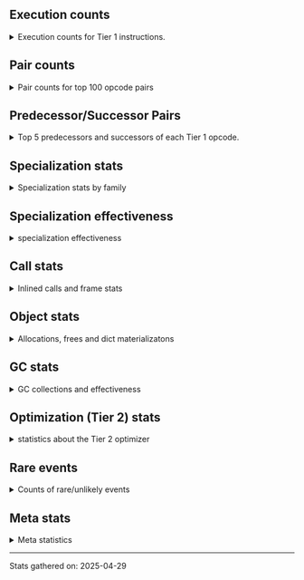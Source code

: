 ## Execution counts

<details>
<summary> Execution counts for Tier 1 instructions. </summary>


The "miss ratio" column shows the percentage of times the instruction
executed that it deoptimized. When this happens, the base unspecialized
instruction is not counted.

<table>
<thead>
<tr>
<th align="left">Name</th>
<th align="right">Base Count</th>
<th align="right">Head Count</th>
<th align="right">Change</th>
</tr>
</thead>
<tbody>
<tr>
<td align="left">JUMP_BACKWARD</td>
<td align="right">100</td>
<td align="right">108</td>
<td align="right">8.0%</td>
</tr>
<tr>
<td align="left">RESUME</td>
<td align="right">491</td>
<td align="right">476</td>
<td align="right">-3.1%</td>
</tr>
<tr>
<td align="left">BINARY_OP_SUBTRACT_FLOAT</td>
<td align="right">372,846</td>
<td align="right">363,225</td>
<td align="right">-2.6%</td>
</tr>
<tr>
<td align="left">BINARY_OP_EXTEND</td>
<td align="right">5,211,561</td>
<td align="right">5,079,883</td>
<td align="right">-2.5%</td>
</tr>
<tr>
<td align="left">TO_BOOL_INT</td>
<td align="right">3,823,308</td>
<td align="right">3,727,140</td>
<td align="right">-2.5%</td>
</tr>
<tr>
<td align="left">TO_BOOL_LIST</td>
<td align="right">766,704</td>
<td align="right">747,464</td>
<td align="right">-2.5%</td>
</tr>
<tr>
<td align="left">LOAD_SUPER_ATTR_METHOD</td>
<td align="right">1,407,496</td>
<td align="right">1,372,225</td>
<td align="right">-2.5%</td>
</tr>
<tr>
<td align="left">CALL_ISINSTANCE</td>
<td align="right">901,759</td>
<td align="right">879,325</td>
<td align="right">-2.5%</td>
</tr>
<tr>
<td align="left">LIST_EXTEND</td>
<td align="right">259,309</td>
<td align="right">252,873</td>
<td align="right">-2.5%</td>
</tr>
<tr>
<td align="left">UNARY_INVERT</td>
<td align="right">1,163,991</td>
<td align="right">1,135,125</td>
<td align="right">-2.5%</td>
</tr>
<tr>
<td align="left">COPY_FREE_VARS</td>
<td align="right">1,435,742</td>
<td align="right">1,400,471</td>
<td align="right">-2.5%</td>
</tr>
<tr>
<td align="left">BUILD_LIST</td>
<td align="right">1,320,174</td>
<td align="right">1,288,066</td>
<td align="right">-2.4%</td>
</tr>
<tr>
<td align="left">LOAD_ATTR_NONDESCRIPTOR_WITH_VALUES</td>
<td align="right">1,190,085</td>
<td align="right">1,161,219</td>
<td align="right">-2.4%</td>
</tr>
<tr>
<td align="left">JUMP_FORWARD</td>
<td align="right">1,336,540</td>
<td align="right">1,304,333</td>
<td align="right">-2.4%</td>
</tr>
<tr>
<td align="left">BINARY_OP_SUBSCR_LIST_INT</td>
<td align="right">267,622</td>
<td align="right">261,186</td>
<td align="right">-2.4%</td>
</tr>
<tr>
<td align="left">LOAD_DEREF</td>
<td align="right">1,473,559</td>
<td align="right">1,438,288</td>
<td align="right">-2.4%</td>
</tr>
<tr>
<td align="left">LOAD_FAST_AND_CLEAR</td>
<td align="right">423,023</td>
<td align="right">413,373</td>
<td align="right">-2.3%</td>
</tr>
<tr>
<td align="left">COMPARE_OP</td>
<td align="right">427,394</td>
<td align="right">417,650</td>
<td align="right">-2.3%</td>
</tr>
<tr>
<td align="left">LOAD_ATTR_PROPERTY</td>
<td align="right">562,856</td>
<td align="right">550,028</td>
<td align="right">-2.3%</td>
</tr>
<tr>
<td align="left">IMPORT_FROM</td>
<td align="right">282,429</td>
<td align="right">276,026</td>
<td align="right">-2.3%</td>
</tr>
<tr>
<td align="left">IMPORT_NAME</td>
<td align="right">282,749</td>
<td align="right">276,346</td>
<td align="right">-2.3%</td>
</tr>
<tr>
<td align="left">FOR_ITER_RANGE</td>
<td align="right">427,387</td>
<td align="right">417,745</td>
<td align="right">-2.3%</td>
</tr>
<tr>
<td align="left">BINARY_OP_ADD_FLOAT</td>
<td align="right">143,605</td>
<td align="right">140,547</td>
<td align="right">-2.1%</td>
</tr>
<tr>
<td align="left">CALL_LIST_APPEND</td>
<td align="right">151,310</td>
<td align="right">148,094</td>
<td align="right">-2.1%</td>
</tr>
<tr>
<td align="left">LIST_APPEND</td>
<td align="right">455,152</td>
<td align="right">445,538</td>
<td align="right">-2.1%</td>
</tr>
<tr>
<td align="left">LOAD_ATTR_METHOD_WITH_VALUES</td>
<td align="right">6,293,009</td>
<td align="right">6,164,502</td>
<td align="right">-2.0%</td>
</tr>
<tr>
<td align="left">LOAD_ATTR</td>
<td align="right">6,834,201</td>
<td align="right">6,696,365</td>
<td align="right">-2.0%</td>
</tr>
<tr>
<td align="left">CALL_KW_PY</td>
<td align="right">159,906</td>
<td align="right">156,688</td>
<td align="right">-2.0%</td>
</tr>
<tr>
<td align="left">UNARY_NOT</td>
<td align="right">162,689</td>
<td align="right">159,423</td>
<td align="right">-2.0%</td>
</tr>
<tr>
<td align="left">CALL_BOUND_METHOD_GENERAL</td>
<td align="right">165,829</td>
<td align="right">162,601</td>
<td align="right">-1.9%</td>
</tr>
<tr>
<td align="left">CALL_METHOD_DESCRIPTOR_FAST</td>
<td align="right">1,807,935</td>
<td align="right">1,772,802</td>
<td align="right">-1.9%</td>
</tr>
<tr>
<td align="left">CALL_PY_EXACT_ARGS</td>
<td align="right">9,772,625</td>
<td align="right">9,583,029</td>
<td align="right">-1.9%</td>
</tr>
<tr>
<td align="left">LOAD_GLOBAL_MODULE</td>
<td align="right">12,887,677</td>
<td align="right">12,640,811</td>
<td align="right">-1.9%</td>
</tr>
<tr>
<td align="left">POP_ITER</td>
<td align="right">1,905,485</td>
<td align="right">1,870,159</td>
<td align="right">-1.9%</td>
</tr>
<tr>
<td align="left">LOAD_FAST_BORROW_LOAD_FAST_BORROW</td>
<td align="right">9,477,554</td>
<td align="right">9,307,734</td>
<td align="right">-1.8%</td>
</tr>
<tr>
<td align="left">POP_JUMP_IF_FALSE</td>
<td align="right">12,036,526</td>
<td align="right">11,821,313</td>
<td align="right">-1.8%</td>
</tr>
<tr>
<td align="left">LOAD_GLOBAL_BUILTIN</td>
<td align="right">6,132,418</td>
<td align="right">6,023,313</td>
<td align="right">-1.8%</td>
</tr>
<tr>
<td align="left">TO_BOOL_ALWAYS_TRUE</td>
<td align="right">344</td>
<td align="right">350</td>
<td align="right">1.7%</td>
</tr>
<tr>
<td align="left">CONTAINS_OP_DICT</td>
<td align="right">1,301,755</td>
<td align="right">1,279,321</td>
<td align="right">-1.7%</td>
</tr>
<tr>
<td align="left">TO_BOOL_BOOL</td>
<td align="right">3,578,091</td>
<td align="right">3,516,609</td>
<td align="right">-1.7%</td>
</tr>
<tr>
<td align="left">LOAD_ATTR_MODULE</td>
<td align="right">2,846,116</td>
<td align="right">2,798,043</td>
<td align="right">-1.7%</td>
</tr>
<tr>
<td align="left">LOAD_SMALL_INT</td>
<td align="right">3,806,912</td>
<td align="right">3,742,731</td>
<td align="right">-1.7%</td>
</tr>
<tr>
<td align="left">POP_JUMP_IF_NOT_NONE</td>
<td align="right">3,322,420</td>
<td align="right">3,267,832</td>
<td align="right">-1.6%</td>
</tr>
<tr>
<td align="left">STORE_SUBSCR_DICT</td>
<td align="right">1,363,722</td>
<td align="right">1,341,426</td>
<td align="right">-1.6%</td>
</tr>
<tr>
<td align="left">LOAD_FAST_BORROW</td>
<td align="right">64,151,739</td>
<td align="right">63,114,876</td>
<td align="right">-1.6%</td>
</tr>
<tr>
<td align="left">STORE_ATTR_INSTANCE_VALUE</td>
<td align="right">3,973,241</td>
<td align="right">3,909,055</td>
<td align="right">-1.6%</td>
</tr>
<tr>
<td align="left">GET_ITER</td>
<td align="right">2,617,198</td>
<td align="right">2,575,438</td>
<td align="right">-1.6%</td>
</tr>
<tr>
<td align="left">CALL_BUILTIN_CLASS</td>
<td align="right">1,236,509</td>
<td align="right">1,217,224</td>
<td align="right">-1.6%</td>
</tr>
<tr>
<td align="left">POP_JUMP_IF_TRUE</td>
<td align="right">2,308,330</td>
<td align="right">2,272,764</td>
<td align="right">-1.5%</td>
</tr>
<tr>
<td align="left">CALL_PY_GENERAL</td>
<td align="right">2,968,518</td>
<td align="right">2,923,513</td>
<td align="right">-1.5%</td>
</tr>
<tr>
<td align="left">RETURN_VALUE</td>
<td align="right">21,293,882</td>
<td align="right">20,985,483</td>
<td align="right">-1.4%</td>
</tr>
<tr>
<td align="left">COMPARE_OP_INT</td>
<td align="right">2,684,735</td>
<td align="right">2,646,260</td>
<td align="right">-1.4%</td>
</tr>
<tr>
<td align="left">LOAD_CONST</td>
<td align="right">1,619</td>
<td align="right">1,596</td>
<td align="right">-1.4%</td>
</tr>
<tr>
<td align="left">CALL_NON_PY_GENERAL</td>
<td align="right">7,308,420</td>
<td align="right">7,205,561</td>
<td align="right">-1.4%</td>
</tr>
<tr>
<td align="left">CALL_BUILTIN_FAST</td>
<td align="right">710,905</td>
<td align="right">701,253</td>
<td align="right">-1.4%</td>
</tr>
<tr>
<td align="left">SWAP</td>
<td align="right">5,378,509</td>
<td align="right">5,307,839</td>
<td align="right">-1.3%</td>
</tr>
<tr>
<td align="left">LOAD_CONST_IMMORTAL</td>
<td align="right">13,601,272</td>
<td align="right">13,424,148</td>
<td align="right">-1.3%</td>
</tr>
<tr>
<td align="left">STORE_FAST</td>
<td align="right">22,312,270</td>
<td align="right">22,045,882</td>
<td align="right">-1.2%</td>
</tr>
<tr>
<td align="left">LOAD_FAST_CHECK</td>
<td align="right">807,706</td>
<td align="right">798,075</td>
<td align="right">-1.2%</td>
</tr>
<tr>
<td align="left">NOP</td>
<td align="right">7,913,764</td>
<td align="right">7,820,689</td>
<td align="right">-1.2%</td>
</tr>
<tr>
<td align="left">RESUME_CHECK</td>
<td align="right">26,310,045</td>
<td align="right">26,001,661</td>
<td align="right">-1.2%</td>
</tr>
<tr>
<td align="left">CALL_METHOD_DESCRIPTOR_NOARGS</td>
<td align="right">1,114,669</td>
<td align="right">1,101,704</td>
<td align="right">-1.2%</td>
</tr>
<tr>
<td align="left">LOAD_CONST_MORTAL</td>
<td align="right">851,407</td>
<td align="right">841,801</td>
<td align="right">-1.1%</td>
</tr>
<tr>
<td align="left">CALL_LEN</td>
<td align="right">286,719</td>
<td align="right">283,494</td>
<td align="right">-1.1%</td>
</tr>
<tr>
<td align="left">LOAD_ATTR_METHOD_NO_DICT</td>
<td align="right">4,772,304</td>
<td align="right">4,720,717</td>
<td align="right">-1.1%</td>
</tr>
<tr>
<td align="left">POP_JUMP_IF_NONE</td>
<td align="right">1,224,080</td>
<td align="right">1,211,241</td>
<td align="right">-1.0%</td>
</tr>
<tr>
<td align="left">POP_TOP</td>
<td align="right">16,975,311</td>
<td align="right">16,801,676</td>
<td align="right">-1.0%</td>
</tr>
<tr>
<td align="left">LOAD_ATTR_INSTANCE_VALUE</td>
<td align="right">17,012,576</td>
<td align="right">16,842,022</td>
<td align="right">-1.0%</td>
</tr>
<tr>
<td align="left">FOR_ITER_LIST</td>
<td align="right">7,383,827</td>
<td align="right">7,316,417</td>
<td align="right">-0.9%</td>
</tr>
<tr>
<td align="left">COPY</td>
<td align="right">7,035,818</td>
<td align="right">6,971,636</td>
<td align="right">-0.9%</td>
</tr>
<tr>
<td align="left">BUILD_MAP</td>
<td align="right">1,438,308</td>
<td align="right">1,425,471</td>
<td align="right">-0.9%</td>
</tr>
<tr>
<td align="left">LOAD_SPECIAL</td>
<td align="right">3,041,650</td>
<td align="right">3,015,956</td>
<td align="right">-0.8%</td>
</tr>
<tr>
<td align="left">BUILD_TUPLE</td>
<td align="right">3,218,304</td>
<td align="right">3,192,654</td>
<td align="right">-0.8%</td>
</tr>
<tr>
<td align="left">LOAD_FAST</td>
<td align="right">8,575,417</td>
<td align="right">8,507,912</td>
<td align="right">-0.8%</td>
</tr>
<tr>
<td align="left">INTERPRETER_EXIT</td>
<td align="right">7,512,345</td>
<td align="right">7,457,836</td>
<td align="right">-0.7%</td>
</tr>
<tr>
<td align="left">LOAD_FAST_LOAD_FAST</td>
<td align="right">1,696,247</td>
<td align="right">1,686,599</td>
<td align="right">-0.6%</td>
</tr>
<tr>
<td align="left">UNPACK_SEQUENCE_TWO_TUPLE</td>
<td align="right">1,143,045</td>
<td align="right">1,136,613</td>
<td align="right">-0.6%</td>
</tr>
<tr>
<td align="left">TO_BOOL</td>
<td align="right">649,607</td>
<td align="right">646,235</td>
<td align="right">-0.5%</td>
</tr>
<tr>
<td align="left">JUMP_BACKWARD_NO_INTERRUPT</td>
<td align="right">4,943</td>
<td align="right">4,919</td>
<td align="right">-0.5%</td>
</tr>
<tr>
<td align="left">PUSH_NULL</td>
<td align="right">6,798,805</td>
<td align="right">6,769,943</td>
<td align="right">-0.4%</td>
</tr>
<tr>
<td align="left">JUMP_BACKWARD_NO_JIT</td>
<td align="right">13,388,235</td>
<td align="right">13,343,400</td>
<td align="right">-0.3%</td>
</tr>
<tr>
<td align="left">COMPARE_OP_STR</td>
<td align="right">1,038,955</td>
<td align="right">1,035,749</td>
<td align="right">-0.3%</td>
</tr>
<tr>
<td align="left">STORE_FAST_STORE_FAST</td>
<td align="right">3,235,150</td>
<td align="right">3,228,718</td>
<td align="right">-0.2%</td>
</tr>
<tr>
<td align="left">CALL</td>
<td align="right">4,589</td>
<td align="right">4,580</td>
<td align="right">-0.2%</td>
</tr>
<tr>
<td align="left">CHECK_EXC_MATCH</td>
<td align="right">13,341</td>
<td align="right">13,316</td>
<td align="right">-0.2%</td>
</tr>
<tr>
<td align="left">POP_EXCEPT</td>
<td align="right">17,564</td>
<td align="right">17,539</td>
<td align="right">-0.1%</td>
</tr>
<tr>
<td align="left">PUSH_EXC_INFO</td>
<td align="right">17,564</td>
<td align="right">17,539</td>
<td align="right">-0.1%</td>
</tr>
<tr>
<td align="left">LOAD_GLOBAL</td>
<td align="right">3,232</td>
<td align="right">3,233</td>
<td align="right">0.0%</td>
</tr>
<tr>
<td align="left">BINARY_OP_SUBTRACT_INT</td>
<td align="right">102,264</td>
<td align="right">102,244</td>
<td align="right">-0.0%</td>
</tr>
<tr>
<td align="left">CALL_BOUND_METHOD_EXACT_ARGS</td>
<td align="right">35,126</td>
<td align="right">35,132</td>
<td align="right">0.0%</td>
</tr>
<tr>
<td align="left">IS_OP</td>
<td align="right">34,044</td>
<td align="right">34,047</td>
<td align="right">0.0%</td>
</tr>
<tr>
<td align="left">LOAD_ATTR_METHOD_LAZY_DICT</td>
<td align="right">97,364</td>
<td align="right">97,372</td>
<td align="right">0.0%</td>
</tr>
<tr>
<td align="left">CALL_METHOD_DESCRIPTOR_O</td>
<td align="right">604,262</td>
<td align="right">604,220</td>
<td align="right">-0.0%</td>
</tr>
<tr>
<td align="left">STORE_SUBSCR</td>
<td align="right">21,465</td>
<td align="right">21,466</td>
<td align="right">0.0%</td>
</tr>
<tr>
<td align="left">BINARY_OP</td>
<td align="right">516,533</td>
<td align="right">516,515</td>
<td align="right">-0.0%</td>
</tr>
<tr>
<td align="left">TO_BOOL_NONE</td>
<td align="right">191,017</td>
<td align="right">191,020</td>
<td align="right">0.0%</td>
</tr>
<tr>
<td align="left">STORE_ATTR</td>
<td align="right">81,670</td>
<td align="right">81,671</td>
<td align="right">0.0%</td>
</tr>
<tr>
<td align="left">CALL_BUILTIN_FAST_WITH_KEYWORDS</td>
<td align="right">928,801</td>
<td align="right">928,807</td>
<td align="right">0.0%</td>
</tr>
<tr>
<td align="left">CALL_FUNCTION_EX</td>
<td align="right">1,818,699</td>
<td align="right">1,818,689</td>
<td align="right">-0.0%</td>
</tr>
<tr>
<td align="left">UNPACK_SEQUENCE_TUPLE</td>
<td align="right">857,670</td>
<td align="right">857,672</td>
<td align="right">0.0%</td>
</tr>
<tr>
<td align="left">FOR_ITER</td>
<td align="right">940,656</td>
<td align="right">940,658</td>
<td align="right">0.0%</td>
</tr>
<tr>
<td align="left">BINARY_OP_ADD_INT</td>
<td align="right">856,262</td>
<td align="right">856,261</td>
<td align="right">-0.0%</td>
</tr>
<tr>
<td align="left">YIELD_VALUE</td>
<td align="right">5,068,280</td>
<td align="right">5,068,280</td>
<td align="right">0.0%</td>
</tr>
<tr>
<td align="left">STORE_FAST_LOAD_FAST</td>
<td align="right">4,724,457</td>
<td align="right">4,724,457</td>
<td align="right">0.0%</td>
</tr>
<tr>
<td align="left">FOR_ITER_GEN</td>
<td align="right">4,653,742</td>
<td align="right">4,653,742</td>
<td align="right">0.0%</td>
</tr>
<tr>
<td align="left">DICT_MERGE</td>
<td align="right">462,683</td>
<td align="right">462,683</td>
<td align="right">0.0%</td>
</tr>
<tr>
<td align="left">CALL_TUPLE_1</td>
<td align="right">426,671</td>
<td align="right">426,671</td>
<td align="right">0.0%</td>
</tr>
<tr>
<td align="left">MAKE_CELL</td>
<td align="right">105,140</td>
<td align="right">105,140</td>
<td align="right">0.0%</td>
</tr>
<tr>
<td align="left">STORE_DEREF</td>
<td align="right">105,110</td>
<td align="right">105,110</td>
<td align="right">0.0%</td>
</tr>
<tr>
<td align="left">CALL_BUILTIN_O</td>
<td align="right">87,313</td>
<td align="right">87,313</td>
<td align="right">0.0%</td>
</tr>
<tr>
<td align="left">BINARY_OP_SUBSCR_DICT</td>
<td align="right">84,720</td>
<td align="right">84,720</td>
<td align="right">0.0%</td>
</tr>
<tr>
<td align="left">CALL_KW_NON_PY</td>
<td align="right">77,356</td>
<td align="right">77,356</td>
<td align="right">0.0%</td>
</tr>
<tr>
<td align="left">CALL_METHOD_DESCRIPTOR_FAST_WITH_KEYWORDS</td>
<td align="right">72,425</td>
<td align="right">72,425</td>
<td align="right">0.0%</td>
</tr>
<tr>
<td align="left">BINARY_OP_MULTIPLY_FLOAT</td>
<td align="right">69,638</td>
<td align="right">69,638</td>
<td align="right">0.0%</td>
</tr>
<tr>
<td align="left">BINARY_OP_SUBSCR_STR_INT</td>
<td align="right">69,638</td>
<td align="right">69,638</td>
<td align="right">0.0%</td>
</tr>
<tr>
<td align="left">DELETE_SUBSCR</td>
<td align="right">67,588</td>
<td align="right">67,588</td>
<td align="right">0.0%</td>
</tr>
<tr>
<td align="left">DELETE_ATTR</td>
<td align="right">63,345</td>
<td align="right">63,345</td>
<td align="right">0.0%</td>
</tr>
<tr>
<td align="left">CALL_ALLOC_AND_ENTER_INIT</td>
<td align="right">55,863</td>
<td align="right">55,863</td>
<td align="right">0.0%</td>
</tr>
<tr>
<td align="left">EXIT_INIT_CHECK</td>
<td align="right">55,859</td>
<td align="right">55,859</td>
<td align="right">0.0%</td>
</tr>
<tr>
<td align="left">BINARY_OP_SUBSCR_TUPLE_INT</td>
<td align="right">44,010</td>
<td align="right">44,010</td>
<td align="right">0.0%</td>
</tr>
<tr>
<td align="left">MAKE_FUNCTION</td>
<td align="right">42,906</td>
<td align="right">42,906</td>
<td align="right">0.0%</td>
</tr>
<tr>
<td align="left">LOAD_ATTR_CLASS</td>
<td align="right">38,452</td>
<td align="right">38,452</td>
<td align="right">0.0%</td>
</tr>
<tr>
<td align="left">FORMAT_SIMPLE</td>
<td align="right">38,409</td>
<td align="right">38,409</td>
<td align="right">0.0%</td>
</tr>
<tr>
<td align="left">LOAD_ATTR_SLOT</td>
<td align="right">31,252</td>
<td align="right">31,252</td>
<td align="right">0.0%</td>
</tr>
<tr>
<td align="left">BUILD_STRING</td>
<td align="right">29,697</td>
<td align="right">29,697</td>
<td align="right">0.0%</td>
</tr>
<tr>
<td align="left">SET_FUNCTION_ATTRIBUTE</td>
<td align="right">29,557</td>
<td align="right">29,557</td>
<td align="right">0.0%</td>
</tr>
<tr>
<td align="left">LOAD_SUPER_ATTR_ATTR</td>
<td align="right">23,800</td>
<td align="right">23,800</td>
<td align="right">0.0%</td>
</tr>
<tr>
<td align="left">TO_BOOL_STR</td>
<td align="right">21,908</td>
<td align="right">21,908</td>
<td align="right">0.0%</td>
</tr>
<tr>
<td align="left">BINARY_OP_INPLACE_ADD_UNICODE</td>
<td align="right">20,988</td>
<td align="right">20,988</td>
<td align="right">0.0%</td>
</tr>
<tr>
<td align="left">FOR_ITER_TUPLE</td>
<td align="right">17,809</td>
<td align="right">17,809</td>
<td align="right">0.0%</td>
</tr>
<tr>
<td align="left">CONVERT_VALUE</td>
<td align="right">17,404</td>
<td align="right">17,404</td>
<td align="right">0.0%</td>
</tr>
<tr>
<td align="left">BINARY_SLICE</td>
<td align="right">14,139</td>
<td align="right">14,139</td>
<td align="right">0.0%</td>
</tr>
<tr>
<td align="left">RETURN_GENERATOR</td>
<td align="right">12,837</td>
<td align="right">12,837</td>
<td align="right">0.0%</td>
</tr>
<tr>
<td align="left">RERAISE</td>
<td align="right">12,672</td>
<td align="right">12,672</td>
<td align="right">0.0%</td>
</tr>
<tr>
<td align="left">STORE_ATTR_SLOT</td>
<td align="right">10,380</td>
<td align="right">10,380</td>
<td align="right">0.0%</td>
</tr>
<tr>
<td align="left">CALL_STR_1</td>
<td align="right">8,488</td>
<td align="right">8,488</td>
<td align="right">0.0%</td>
</tr>
<tr>
<td align="left">END_FOR</td>
<td align="right">8,446</td>
<td align="right">8,446</td>
<td align="right">0.0%</td>
</tr>
<tr>
<td align="left">RAISE_VARARGS</td>
<td align="right">4,227</td>
<td align="right">4,227</td>
<td align="right">0.0%</td>
</tr>
<tr>
<td align="left">WITH_EXCEPT_START</td>
<td align="right">4,223</td>
<td align="right">4,223</td>
<td align="right">0.0%</td>
</tr>
<tr>
<td align="left">STORE_NAME</td>
<td align="right">784</td>
<td align="right">784</td>
<td align="right">0.0%</td>
</tr>
<tr>
<td align="left">BINARY_OP_ADD_UNICODE</td>
<td align="right">491</td>
<td align="right">491</td>
<td align="right">0.0%</td>
</tr>
<tr>
<td align="left">CONTAINS_OP_SET</td>
<td align="right">391</td>
<td align="right">391</td>
<td align="right">0.0%</td>
</tr>
<tr>
<td align="left">CONTAINS_OP</td>
<td align="right">315</td>
<td align="right">315</td>
<td align="right">0.0%</td>
</tr>
<tr>
<td align="left">LOAD_NAME</td>
<td align="right">207</td>
<td align="right">207</td>
<td align="right">0.0%</td>
</tr>
<tr>
<td align="left">CALL_KW</td>
<td align="right">181</td>
<td align="right">181</td>
<td align="right">0.0%</td>
</tr>
<tr>
<td align="left">CALL_TYPE_1</td>
<td align="right">153</td>
<td align="right">153</td>
<td align="right">0.0%</td>
</tr>
<tr>
<td align="left">UNPACK_SEQUENCE</td>
<td align="right">149</td>
<td align="right">149</td>
<td align="right">0.0%</td>
</tr>
<tr>
<td align="left">EXTENDED_ARG</td>
<td align="right">129</td>
<td align="right">129</td>
<td align="right">0.0%</td>
</tr>
<tr>
<td align="left">DELETE_FAST</td>
<td align="right">128</td>
<td align="right">128</td>
<td align="right">0.0%</td>
</tr>
<tr>
<td align="left">LOAD_SUPER_ATTR</td>
<td align="right">68</td>
<td align="right">68</td>
<td align="right">0.0%</td>
</tr>
<tr>
<td align="left">LOAD_BUILD_CLASS</td>
<td align="right">42</td>
<td align="right">42</td>
<td align="right">0.0%</td>
</tr>
<tr>
<td align="left">LOAD_LOCALS</td>
<td align="right">38</td>
<td align="right">38</td>
<td align="right">0.0%</td>
</tr>
<tr>
<td align="left">COMPARE_OP_FLOAT</td>
<td align="right">27</td>
<td align="right">27</td>
<td align="right">0.0%</td>
</tr>
<tr>
<td align="left">CALL_INTRINSIC_1</td>
<td align="right">15</td>
<td align="right">15</td>
<td align="right">0.0%</td>
</tr>
<tr>
<td align="left">LOAD_ATTR_CLASS_WITH_METACLASS_CHECK</td>
<td align="right">12</td>
<td align="right">12</td>
<td align="right">0.0%</td>
</tr>
<tr>
<td align="left">STORE_GLOBAL</td>
<td align="right">4</td>
<td align="right">4</td>
<td align="right">0.0%</td>
</tr>
<tr>
<td align="left">BINARY_OP_SUBSCR_GETITEM</td>
<td align="right">3</td>
<td align="right">3</td>
<td align="right">0.0%</td>
</tr>
<tr>
<td align="left">BUILD_SET</td>
<td align="right">1</td>
<td align="right">1</td>
<td align="right">0.0%</td>
</tr>
<tr>
<td align="left">MAP_ADD</td>
<td align="right">1</td>
<td align="right">1</td>
<td align="right">0.0%</td>
</tr>
</tbody>
</table>


</details>

## Pair counts

<details>
<summary> Pair counts for top 100 opcode pairs </summary>


Pairs of specialized operations that deoptimize and are then followed by
the corresponding unspecialized instruction are not counted as pairs.

Not included in comparative output.


</details>

## Predecessor/Successor Pairs

<details>
<summary> Top 5 predecessors and successors of each Tier 1 opcode. </summary>


This does not include the unspecialized instructions that occur after a
specialized instruction deoptimizes.

Not included in comparative output.


</details>

## Specialization stats

<details>
<summary> Specialization stats by family </summary>

### BINARY_OP

<details>
<summary> specialization stats for BINARY_OP family </summary>

<table>
<thead>
<tr>
<th align="left">Kind</th>
<th align="right">Base Count</th>
<th align="right">Base Ratio</th>
<th align="right">Head Count</th>
<th align="right">Head Ratio</th>
<th align="right">Change</th>
</tr>
</thead>
<tbody>
<tr>
<td align="left">
miss
<details>
<summary>ⓘ</summary>

Specialized instructions that deopt.
</details>
</td>
<td align="right">163,156</td>
<td align="right">2.0%</td>
<td align="right">158,927</td>
<td align="right">2.0%</td>
<td align="right">-2.6%</td>
</tr>
<tr>
<td align="left">
hit
<details>
<summary>ⓘ</summary>

Specialized instructions that complete.
</details>
</td>
<td align="right">7,348,114</td>
<td align="right">91.5%</td>
<td align="right">7,195,093</td>
<td align="right">91.4%</td>
<td align="right">-2.1%</td>
</tr>
<tr>
<td align="left">
deferred
<details>
<summary>ⓘ</summary>

Lists the number of "deferred" (i.e. not specialized) instructions executed.
</details>
</td>
<td align="right">515,472</td>
<td align="right">6.4%</td>
<td align="right">515,452</td>
<td align="right">6.5%</td>
<td align="right">-0.0%</td>
</tr>
</tbody>
</table>

<table>
<thead>
<tr>
<th align="left">Success</th>
<th align="right">Base Count</th>
<th align="right">Base Ratio</th>
<th align="right">Head Count</th>
<th align="right">Head Ratio</th>
<th align="right">Change</th>
</tr>
</thead>
<tbody>
<tr>
<td align="left">Success</td>
<td align="right">3,337</td>
<td align="right">80.6%</td>
<td align="right">3,257</td>
<td align="right">80.2%</td>
<td align="right">-2.4%</td>
</tr>
<tr>
<td align="left">Failure</td>
<td align="right">802</td>
<td align="right">19.4%</td>
<td align="right">804</td>
<td align="right">19.8%</td>
<td align="right">0.2%</td>
</tr>
</tbody>
</table>

<table>
<thead>
<tr>
<th align="left">Failure kind</th>
<th align="right">Base Count</th>
<th align="right">Base Ratio</th>
<th align="right">Head Count</th>
<th align="right">Head Ratio</th>
<th align="right">Change</th>
</tr>
</thead>
<tbody>
<tr>
<td align="left">subscr deque</td>
<td align="right">91</td>
<td align="right">11.3%</td>
<td align="right">89</td>
<td align="right">11.1%</td>
<td align="right">-2.2%</td>
</tr>
<tr>
<td align="left">remainder</td>
<td align="right">291</td>
<td align="right">36.3%</td>
<td align="right">295</td>
<td align="right">36.7%</td>
<td align="right">1.4%</td>
</tr>
<tr>
<td align="left">add different types</td>
<td align="right">187</td>
<td align="right">23.3%</td>
<td align="right">187</td>
<td align="right">23.3%</td>
<td align="right">0.0%</td>
</tr>
<tr>
<td align="left">subscr</td>
<td align="right">164</td>
<td align="right">20.4%</td>
<td align="right">164</td>
<td align="right">20.4%</td>
<td align="right">0.0%</td>
</tr>
<tr>
<td align="left">add other</td>
<td align="right">66</td>
<td align="right">8.2%</td>
<td align="right">66</td>
<td align="right">8.2%</td>
<td align="right">0.0%</td>
</tr>
<tr>
<td align="left">and int</td>
<td align="right">2</td>
<td align="right">0.2%</td>
<td align="right">2</td>
<td align="right">0.2%</td>
<td align="right">0.0%</td>
</tr>
<tr>
<td align="left">subscr list slice</td>
<td align="right">1</td>
<td align="right">0.1%</td>
<td align="right">1</td>
<td align="right">0.1%</td>
<td align="right">0.0%</td>
</tr>
</tbody>
</table>


</details>

### BINARY_SLICE

<details>
<summary> specialization stats for BINARY_SLICE family </summary>

<table>
<thead>
<tr>
<th align="left">Kind</th>
<th align="right">Base Count</th>
<th align="right">Base Ratio</th>
<th align="right">Head Count</th>
<th align="right">Head Ratio</th>
<th align="right">Change</th>
</tr>
</thead>
<tbody>
<tr>
<td align="left">
deferred
<details>
<summary>ⓘ</summary>

Lists the number of "deferred" (i.e. not specialized) instructions executed.
</details>
</td>
<td align="right">14,139</td>
<td align="right">100.0%</td>
<td align="right">14,139</td>
<td align="right">100.0%</td>
<td align="right">0.0%</td>
</tr>
</tbody>
</table>


</details>

### CALL

<details>
<summary> specialization stats for CALL family </summary>

<table>
<thead>
<tr>
<th align="left">Kind</th>
<th align="right">Base Count</th>
<th align="right">Base Ratio</th>
<th align="right">Head Count</th>
<th align="right">Head Ratio</th>
<th align="right">Change</th>
</tr>
</thead>
<tbody>
<tr>
<td align="left">
deferred
<details>
<summary>ⓘ</summary>

Lists the number of "deferred" (i.e. not specialized) instructions executed.
</details>
</td>
<td align="right">2,016</td>
<td align="right">0.0%</td>
<td align="right">1,982</td>
<td align="right">0.0%</td>
<td align="right">-1.7%</td>
</tr>
<tr>
<td align="left">
hit
<details>
<summary>ⓘ</summary>

Specialized instructions that complete.
</details>
</td>
<td align="right">18,235,872</td>
<td align="right">100.0%</td>
<td align="right">17,940,342</td>
<td align="right">100.0%</td>
<td align="right">-1.6%</td>
</tr>
<tr>
<td align="left">
miss
<details>
<summary>ⓘ</summary>

Specialized instructions that deopt.
</details>
</td>
<td align="right">787</td>
<td align="right">0.0%</td>
<td align="right">787</td>
<td align="right">0.0%</td>
<td align="right">0.0%</td>
</tr>
</tbody>
</table>

<table>
<thead>
<tr>
<th align="left">Success</th>
<th align="right">Base Count</th>
<th align="right">Base Ratio</th>
<th align="right">Head Count</th>
<th align="right">Head Ratio</th>
<th align="right">Change</th>
</tr>
</thead>
<tbody>
<tr>
<td align="left">Success</td>
<td align="right">3,360</td>
<td align="right">100.0%</td>
<td align="right">3,385</td>
<td align="right">100.0%</td>
<td align="right">0.7%</td>
</tr>
<tr>
<td align="left">Failure</td>
<td align="right">0</td>
<td align="right">0.0%</td>
<td align="right">0</td>
<td align="right">0.0%</td>
<td align="right"></td>
</tr>
</tbody>
</table>


</details>

### CALL_KW

<details>
<summary> specialization stats for CALL_KW family </summary>

<table>
<thead>
<tr>
<th align="left">Kind</th>
<th align="right">Base Count</th>
<th align="right">Base Ratio</th>
<th align="right">Head Count</th>
<th align="right">Head Ratio</th>
<th align="right">Change</th>
</tr>
</thead>
<tbody>
<tr>
<td align="left">
deferred
<details>
<summary>ⓘ</summary>

Lists the number of "deferred" (i.e. not specialized) instructions executed.
</details>
</td>
<td align="right">42</td>
<td align="right">23.2%</td>
<td align="right">42</td>
<td align="right">23.2%</td>
<td align="right">0.0%</td>
</tr>
</tbody>
</table>

<table>
<thead>
<tr>
<th align="left">Success</th>
<th align="right">Base Count</th>
<th align="right">Base Ratio</th>
<th align="right">Head Count</th>
<th align="right">Head Ratio</th>
<th align="right">Change</th>
</tr>
</thead>
<tbody>
<tr>
<td align="left">Success</td>
<td align="right">139</td>
<td align="right">100.0%</td>
<td align="right">139</td>
<td align="right">100.0%</td>
<td align="right">0.0%</td>
</tr>
<tr>
<td align="left">Failure</td>
<td align="right">0</td>
<td align="right">0.0%</td>
<td align="right">0</td>
<td align="right">0.0%</td>
<td align="right"></td>
</tr>
</tbody>
</table>


</details>

### COMPARE_OP

<details>
<summary> specialization stats for COMPARE_OP family </summary>

<table>
<thead>
<tr>
<th align="left">Kind</th>
<th align="right">Base Count</th>
<th align="right">Base Ratio</th>
<th align="right">Head Count</th>
<th align="right">Head Ratio</th>
<th align="right">Change</th>
</tr>
</thead>
<tbody>
<tr>
<td align="left">
miss
<details>
<summary>ⓘ</summary>

Specialized instructions that deopt.
</details>
</td>
<td align="right">125,873</td>
<td align="right">3.0%</td>
<td align="right">122,678</td>
<td align="right">3.0%</td>
<td align="right">-2.5%</td>
</tr>
<tr>
<td align="left">
deferred
<details>
<summary>ⓘ</summary>

Lists the number of "deferred" (i.e. not specialized) instructions executed.
</details>
</td>
<td align="right">424,342</td>
<td align="right">10.2%</td>
<td align="right">414,638</td>
<td align="right">10.1%</td>
<td align="right">-2.3%</td>
</tr>
<tr>
<td align="left">
hit
<details>
<summary>ⓘ</summary>

Specialized instructions that complete.
</details>
</td>
<td align="right">3,597,844</td>
<td align="right">86.7%</td>
<td align="right">3,559,358</td>
<td align="right">86.8%</td>
<td align="right">-1.1%</td>
</tr>
</tbody>
</table>

<table>
<thead>
<tr>
<th align="left">Success</th>
<th align="right">Base Count</th>
<th align="right">Base Ratio</th>
<th align="right">Head Count</th>
<th align="right">Head Ratio</th>
<th align="right">Change</th>
</tr>
</thead>
<tbody>
<tr>
<td align="left">Success</td>
<td align="right">2,632</td>
<td align="right">48.6%</td>
<td align="right">2,582</td>
<td align="right">48.6%</td>
<td align="right">-1.9%</td>
</tr>
<tr>
<td align="left">Failure</td>
<td align="right">2,780</td>
<td align="right">51.4%</td>
<td align="right">2,731</td>
<td align="right">51.4%</td>
<td align="right">-1.8%</td>
</tr>
</tbody>
</table>

<table>
<thead>
<tr>
<th align="left">Failure kind</th>
<th align="right">Base Count</th>
<th align="right">Base Ratio</th>
<th align="right">Head Count</th>
<th align="right">Head Ratio</th>
<th align="right">Change</th>
</tr>
</thead>
<tbody>
<tr>
<td align="left">different types</td>
<td align="right">150</td>
<td align="right">5.4%</td>
<td align="right">154</td>
<td align="right">5.6%</td>
<td align="right">2.7%</td>
</tr>
<tr>
<td align="left">float long</td>
<td align="right">2,491</td>
<td align="right">89.6%</td>
<td align="right">2,438</td>
<td align="right">89.3%</td>
<td align="right">-2.1%</td>
</tr>
<tr>
<td align="left">big int</td>
<td align="right">95</td>
<td align="right">3.4%</td>
<td align="right">95</td>
<td align="right">3.5%</td>
<td align="right">0.0%</td>
</tr>
<tr>
<td align="left">bytes</td>
<td align="right">44</td>
<td align="right">1.6%</td>
<td align="right">44</td>
<td align="right">1.6%</td>
<td align="right">0.0%</td>
</tr>
</tbody>
</table>


</details>

### CONTAINS_OP

<details>
<summary> specialization stats for CONTAINS_OP family </summary>

<table>
<thead>
<tr>
<th align="left">Kind</th>
<th align="right">Base Count</th>
<th align="right">Base Ratio</th>
<th align="right">Head Count</th>
<th align="right">Head Ratio</th>
<th align="right">Change</th>
</tr>
</thead>
<tbody>
<tr>
<td align="left">
hit
<details>
<summary>ⓘ</summary>

Specialized instructions that complete.
</details>
</td>
<td align="right">1,302,146</td>
<td align="right">100.0%</td>
<td align="right">1,279,712</td>
<td align="right">100.0%</td>
<td align="right">-1.7%</td>
</tr>
<tr>
<td align="left">
deferred
<details>
<summary>ⓘ</summary>

Lists the number of "deferred" (i.e. not specialized) instructions executed.
</details>
</td>
<td align="right">264</td>
<td align="right">0.0%</td>
<td align="right">264</td>
<td align="right">0.0%</td>
<td align="right">0.0%</td>
</tr>
</tbody>
</table>

<table>
<thead>
<tr>
<th align="left">Success</th>
<th align="right">Base Count</th>
<th align="right">Base Ratio</th>
<th align="right">Head Count</th>
<th align="right">Head Ratio</th>
<th align="right">Change</th>
</tr>
</thead>
<tbody>
<tr>
<td align="left">Success</td>
<td align="right">8</td>
<td align="right">15.7%</td>
<td align="right">8</td>
<td align="right">15.7%</td>
<td align="right">0.0%</td>
</tr>
<tr>
<td align="left">Failure</td>
<td align="right">43</td>
<td align="right">84.3%</td>
<td align="right">43</td>
<td align="right">84.3%</td>
<td align="right">0.0%</td>
</tr>
</tbody>
</table>

<table>
<thead>
<tr>
<th align="left">Failure kind</th>
<th align="right">Base Count</th>
<th align="right">Base Ratio</th>
<th align="right">Head Count</th>
<th align="right">Head Ratio</th>
<th align="right">Change</th>
</tr>
</thead>
<tbody>
<tr>
<td align="left">tuple</td>
<td align="right">43</td>
<td align="right">100.0%</td>
<td align="right">43</td>
<td align="right">100.0%</td>
<td align="right">0.0%</td>
</tr>
</tbody>
</table>


</details>

### FOR_ITER

<details>
<summary> specialization stats for FOR_ITER family </summary>

<table>
<thead>
<tr>
<th align="left">Kind</th>
<th align="right">Base Count</th>
<th align="right">Base Ratio</th>
<th align="right">Head Count</th>
<th align="right">Head Ratio</th>
<th align="right">Change</th>
</tr>
</thead>
<tbody>
<tr>
<td align="left">
hit
<details>
<summary>ⓘ</summary>

Specialized instructions that complete.
</details>
</td>
<td align="right">12,482,765</td>
<td align="right">93.0%</td>
<td align="right">12,405,713</td>
<td align="right">93.0%</td>
<td align="right">-0.6%</td>
</tr>
<tr>
<td align="left">
deferred
<details>
<summary>ⓘ</summary>

Lists the number of "deferred" (i.e. not specialized) instructions executed.
</details>
</td>
<td align="right">940,117</td>
<td align="right">7.0%</td>
<td align="right">940,117</td>
<td align="right">7.0%</td>
<td align="right">0.0%</td>
</tr>
</tbody>
</table>

<table>
<thead>
<tr>
<th align="left">Success</th>
<th align="right">Base Count</th>
<th align="right">Base Ratio</th>
<th align="right">Head Count</th>
<th align="right">Head Ratio</th>
<th align="right">Change</th>
</tr>
</thead>
<tbody>
<tr>
<td align="left">Success</td>
<td align="right">51</td>
<td align="right">9.5%</td>
<td align="right">53</td>
<td align="right">9.8%</td>
<td align="right">3.9%</td>
</tr>
<tr>
<td align="left">Failure</td>
<td align="right">488</td>
<td align="right">90.5%</td>
<td align="right">488</td>
<td align="right">90.2%</td>
<td align="right">0.0%</td>
</tr>
</tbody>
</table>

<table>
<thead>
<tr>
<th align="left">Failure kind</th>
<th align="right">Base Count</th>
<th align="right">Base Ratio</th>
<th align="right">Head Count</th>
<th align="right">Head Ratio</th>
<th align="right">Change</th>
</tr>
</thead>
<tbody>
<tr>
<td align="left">other</td>
<td align="right">164</td>
<td align="right">33.6%</td>
<td align="right">164</td>
<td align="right">33.6%</td>
<td align="right">0.0%</td>
</tr>
<tr>
<td align="left">enumerate</td>
<td align="right">164</td>
<td align="right">33.6%</td>
<td align="right">164</td>
<td align="right">33.6%</td>
<td align="right">0.0%</td>
</tr>
<tr>
<td align="left">itertools</td>
<td align="right">77</td>
<td align="right">15.8%</td>
<td align="right">77</td>
<td align="right">15.8%</td>
<td align="right">0.0%</td>
</tr>
<tr>
<td align="left">callable</td>
<td align="right">70</td>
<td align="right">14.3%</td>
<td align="right">70</td>
<td align="right">14.3%</td>
<td align="right">0.0%</td>
</tr>
<tr>
<td align="left">dict items</td>
<td align="right">7</td>
<td align="right">1.4%</td>
<td align="right">7</td>
<td align="right">1.4%</td>
<td align="right">0.0%</td>
</tr>
<tr>
<td align="left">dict values</td>
<td align="right">3</td>
<td align="right">0.6%</td>
<td align="right">3</td>
<td align="right">0.6%</td>
<td align="right">0.0%</td>
</tr>
<tr>
<td align="left">set</td>
<td align="right">2</td>
<td align="right">0.4%</td>
<td align="right">2</td>
<td align="right">0.4%</td>
<td align="right">0.0%</td>
</tr>
<tr>
<td align="left">reversed list</td>
<td align="right">1</td>
<td align="right">0.2%</td>
<td align="right">1</td>
<td align="right">0.2%</td>
<td align="right">0.0%</td>
</tr>
</tbody>
</table>


</details>

### LOAD_ATTR

<details>
<summary> specialization stats for LOAD_ATTR family </summary>

<table>
<thead>
<tr>
<th align="left">Kind</th>
<th align="right">Base Count</th>
<th align="right">Base Ratio</th>
<th align="right">Head Count</th>
<th align="right">Head Ratio</th>
<th align="right">Change</th>
</tr>
</thead>
<tbody>
<tr>
<td align="left">
deferred
<details>
<summary>ⓘ</summary>

Lists the number of "deferred" (i.e. not specialized) instructions executed.
</details>
</td>
<td align="right">6,823,168</td>
<td align="right">17.2%</td>
<td align="right">6,685,264</td>
<td align="right">17.1%</td>
<td align="right">-2.0%</td>
</tr>
<tr>
<td align="left">
hit
<details>
<summary>ⓘ</summary>

Specialized instructions that complete.
</details>
</td>
<td align="right">32,446,684</td>
<td align="right">81.8%</td>
<td align="right">32,006,461</td>
<td align="right">81.9%</td>
<td align="right">-1.4%</td>
</tr>
<tr>
<td align="left">
miss
<details>
<summary>ⓘ</summary>

Specialized instructions that deopt.
</details>
</td>
<td align="right">397,342</td>
<td align="right">1.0%</td>
<td align="right">397,158</td>
<td align="right">1.0%</td>
<td align="right">-0.0%</td>
</tr>
<tr>
<td align="left">
deopt
<details>
<summary>ⓘ</summary>

Specialized instructions that deopt.
</details>
</td>
<td align="right">6</td>
<td align="right">0.0%</td>
<td align="right">6</td>
<td align="right">0.0%</td>
<td align="right">0.0%</td>
</tr>
</tbody>
</table>

<table>
<thead>
<tr>
<th align="left">Success</th>
<th align="right">Base Count</th>
<th align="right">Base Ratio</th>
<th align="right">Head Count</th>
<th align="right">Head Ratio</th>
<th align="right">Change</th>
</tr>
</thead>
<tbody>
<tr>
<td align="left">Failure</td>
<td align="right">6,497</td>
<td align="right">35.7%</td>
<td align="right">6,534</td>
<td align="right">35.7%</td>
<td align="right">0.6%</td>
</tr>
<tr>
<td align="left">Success</td>
<td align="right">11,727</td>
<td align="right">64.3%</td>
<td align="right">11,759</td>
<td align="right">64.3%</td>
<td align="right">0.3%</td>
</tr>
</tbody>
</table>

<table>
<thead>
<tr>
<th align="left">Failure kind</th>
<th align="right">Base Count</th>
<th align="right">Base Ratio</th>
<th align="right">Head Count</th>
<th align="right">Head Ratio</th>
<th align="right">Change</th>
</tr>
</thead>
<tbody>
<tr>
<td align="left">non overriding descriptor</td>
<td align="right">743</td>
<td align="right">11.4%</td>
<td align="right">763</td>
<td align="right">11.7%</td>
<td align="right">2.7%</td>
</tr>
<tr>
<td align="left">overriding descriptor</td>
<td align="right">1,423</td>
<td align="right">21.9%</td>
<td align="right">1,432</td>
<td align="right">21.9%</td>
<td align="right">0.6%</td>
</tr>
<tr>
<td align="left">overridden</td>
<td align="right">683</td>
<td align="right">10.5%</td>
<td align="right">681</td>
<td align="right">10.4%</td>
<td align="right">-0.3%</td>
</tr>
<tr>
<td align="left">method</td>
<td align="right">1,646</td>
<td align="right">25.3%</td>
<td align="right">1,642</td>
<td align="right">25.1%</td>
<td align="right">-0.2%</td>
</tr>
<tr>
<td align="left">non object slot</td>
<td align="right">460</td>
<td align="right">7.1%</td>
<td align="right">460</td>
<td align="right">7.0%</td>
<td align="right">0.0%</td>
</tr>
<tr>
<td align="left">mutable class</td>
<td align="right">71</td>
<td align="right">1.1%</td>
<td align="right">71</td>
<td align="right">1.1%</td>
<td align="right">0.0%</td>
</tr>
<tr>
<td align="left">class method obj</td>
<td align="right">68</td>
<td align="right">1.0%</td>
<td align="right">68</td>
<td align="right">1.0%</td>
<td align="right">0.0%</td>
</tr>
<tr>
<td align="left">not managed dict</td>
<td align="right">45</td>
<td align="right">0.7%</td>
<td align="right">45</td>
<td align="right">0.7%</td>
<td align="right">0.0%</td>
</tr>
<tr>
<td align="left">metaclass attribute</td>
<td align="right">23</td>
<td align="right">0.4%</td>
<td align="right">23</td>
<td align="right">0.4%</td>
<td align="right">0.0%</td>
</tr>
</tbody>
</table>


</details>

### LOAD_GLOBAL

<details>
<summary> specialization stats for LOAD_GLOBAL family </summary>

<table>
<thead>
<tr>
<th align="left">Kind</th>
<th align="right">Base Count</th>
<th align="right">Base Ratio</th>
<th align="right">Head Count</th>
<th align="right">Head Ratio</th>
<th align="right">Change</th>
</tr>
</thead>
<tbody>
<tr>
<td align="left">
deferred
<details>
<summary>ⓘ</summary>

Lists the number of "deferred" (i.e. not specialized) instructions executed.
</details>
</td>
<td align="right">854</td>
<td align="right">0.0%</td>
<td align="right">835</td>
<td align="right">0.0%</td>
<td align="right">-2.2%</td>
</tr>
<tr>
<td align="left">
hit
<details>
<summary>ⓘ</summary>

Specialized instructions that complete.
</details>
</td>
<td align="right">19,019,857</td>
<td align="right">100.0%</td>
<td align="right">18,663,886</td>
<td align="right">100.0%</td>
<td align="right">-1.9%</td>
</tr>
<tr>
<td align="left">
deopt
<details>
<summary>ⓘ</summary>

Specialized instructions that deopt.
</details>
</td>
<td align="right">9</td>
<td align="right">0.0%</td>
<td align="right">9</td>
<td align="right">0.0%</td>
<td align="right">0.0%</td>
</tr>
<tr>
<td align="left">
miss
<details>
<summary>ⓘ</summary>

Specialized instructions that deopt.
</details>
</td>
<td align="right">238</td>
<td align="right">0.0%</td>
<td align="right">238</td>
<td align="right">0.0%</td>
<td align="right">0.0%</td>
</tr>
</tbody>
</table>

<table>
<thead>
<tr>
<th align="left">Success</th>
<th align="right">Base Count</th>
<th align="right">Base Ratio</th>
<th align="right">Head Count</th>
<th align="right">Head Ratio</th>
<th align="right">Change</th>
</tr>
</thead>
<tbody>
<tr>
<td align="left">Success</td>
<td align="right">2,384</td>
<td align="right">100.0%</td>
<td align="right">2,404</td>
<td align="right">100.0%</td>
<td align="right">0.8%</td>
</tr>
<tr>
<td align="left">Failure</td>
<td align="right">0</td>
<td align="right">0.0%</td>
<td align="right">0</td>
<td align="right">0.0%</td>
<td align="right"></td>
</tr>
</tbody>
</table>


</details>

### LOAD_SUPER_ATTR

<details>
<summary> specialization stats for LOAD_SUPER_ATTR family </summary>

<table>
<thead>
<tr>
<th align="left">Kind</th>
<th align="right">Base Count</th>
<th align="right">Base Ratio</th>
<th align="right">Head Count</th>
<th align="right">Head Ratio</th>
<th align="right">Change</th>
</tr>
</thead>
<tbody>
<tr>
<td align="left">
hit
<details>
<summary>ⓘ</summary>

Specialized instructions that complete.
</details>
</td>
<td align="right">1,431,296</td>
<td align="right">100.0%</td>
<td align="right">1,396,025</td>
<td align="right">100.0%</td>
<td align="right">-2.5%</td>
</tr>
<tr>
<td align="left">
deferred
<details>
<summary>ⓘ</summary>

Lists the number of "deferred" (i.e. not specialized) instructions executed.
</details>
</td>
<td align="right">13</td>
<td align="right">0.0%</td>
<td align="right">13</td>
<td align="right">0.0%</td>
<td align="right">0.0%</td>
</tr>
</tbody>
</table>

<table>
<thead>
<tr>
<th align="left">Success</th>
<th align="right">Base Count</th>
<th align="right">Base Ratio</th>
<th align="right">Head Count</th>
<th align="right">Head Ratio</th>
<th align="right">Change</th>
</tr>
</thead>
<tbody>
<tr>
<td align="left">Success</td>
<td align="right">55</td>
<td align="right">100.0%</td>
<td align="right">55</td>
<td align="right">100.0%</td>
<td align="right">0.0%</td>
</tr>
<tr>
<td align="left">Failure</td>
<td align="right">0</td>
<td align="right">0.0%</td>
<td align="right">0</td>
<td align="right">0.0%</td>
<td align="right"></td>
</tr>
</tbody>
</table>


</details>

### STORE_ATTR

<details>
<summary> specialization stats for STORE_ATTR family </summary>

<table>
<thead>
<tr>
<th align="left">Kind</th>
<th align="right">Base Count</th>
<th align="right">Base Ratio</th>
<th align="right">Head Count</th>
<th align="right">Head Ratio</th>
<th align="right">Change</th>
</tr>
</thead>
<tbody>
<tr>
<td align="left">
hit
<details>
<summary>ⓘ</summary>

Specialized instructions that complete.
</details>
</td>
<td align="right">3,823,244</td>
<td align="right">94.0%</td>
<td align="right">3,759,058</td>
<td align="right">94.0%</td>
<td align="right">-1.7%</td>
</tr>
<tr>
<td align="left">
deferred
<details>
<summary>ⓘ</summary>

Lists the number of "deferred" (i.e. not specialized) instructions executed.
</details>
</td>
<td align="right">79,939</td>
<td align="right">2.0%</td>
<td align="right">79,940</td>
<td align="right">2.0%</td>
<td align="right">0.0%</td>
</tr>
<tr>
<td align="left">
miss
<details>
<summary>ⓘ</summary>

Specialized instructions that deopt.
</details>
</td>
<td align="right">160,377</td>
<td align="right">3.9%</td>
<td align="right">160,377</td>
<td align="right">4.0%</td>
<td align="right">0.0%</td>
</tr>
</tbody>
</table>

<table>
<thead>
<tr>
<th align="left">Success</th>
<th align="right">Base Count</th>
<th align="right">Base Ratio</th>
<th align="right">Head Count</th>
<th align="right">Head Ratio</th>
<th align="right">Change</th>
</tr>
</thead>
<tbody>
<tr>
<td align="left">Success</td>
<td align="right">3,991</td>
<td align="right">84.3%</td>
<td align="right">3,991</td>
<td align="right">84.3%</td>
<td align="right">0.0%</td>
</tr>
<tr>
<td align="left">Failure</td>
<td align="right">744</td>
<td align="right">15.7%</td>
<td align="right">744</td>
<td align="right">15.7%</td>
<td align="right">0.0%</td>
</tr>
</tbody>
</table>

<table>
<thead>
<tr>
<th align="left">Failure kind</th>
<th align="right">Base Count</th>
<th align="right">Base Ratio</th>
<th align="right">Head Count</th>
<th align="right">Head Ratio</th>
<th align="right">Change</th>
</tr>
</thead>
<tbody>
<tr>
<td align="left">other</td>
<td align="right">694</td>
<td align="right">93.3%</td>
<td align="right">709</td>
<td align="right">95.3%</td>
<td align="right">2.2%</td>
</tr>
<tr>
<td align="left">property</td>
<td align="right">344</td>
<td align="right">46.2%</td>
<td align="right">344</td>
<td align="right">46.2%</td>
<td align="right">0.0%</td>
</tr>
<tr>
<td align="left">class attr simple</td>
<td align="right">206</td>
<td align="right">27.7%</td>
<td align="right">206</td>
<td align="right">27.7%</td>
<td align="right">0.0%</td>
</tr>
<tr>
<td align="left">split dict</td>
<td align="right">44</td>
<td align="right">5.9%</td>
<td align="right">44</td>
<td align="right">5.9%</td>
<td align="right">0.0%</td>
</tr>
<tr>
<td align="left">not in keys</td>
<td align="right">11</td>
<td align="right">1.5%</td>
<td align="right">11</td>
<td align="right">1.5%</td>
<td align="right">0.0%</td>
</tr>
</tbody>
</table>


</details>

### STORE_SUBSCR

<details>
<summary> specialization stats for STORE_SUBSCR family </summary>

<table>
<thead>
<tr>
<th align="left">Kind</th>
<th align="right">Base Count</th>
<th align="right">Base Ratio</th>
<th align="right">Head Count</th>
<th align="right">Head Ratio</th>
<th align="right">Change</th>
</tr>
</thead>
<tbody>
<tr>
<td align="left">
hit
<details>
<summary>ⓘ</summary>

Specialized instructions that complete.
</details>
</td>
<td align="right">1,363,722</td>
<td align="right">98.5%</td>
<td align="right">1,341,426</td>
<td align="right">98.4%</td>
<td align="right">-1.6%</td>
</tr>
<tr>
<td align="left">
deferred
<details>
<summary>ⓘ</summary>

Lists the number of "deferred" (i.e. not specialized) instructions executed.
</details>
</td>
<td align="right">21,261</td>
<td align="right">1.5%</td>
<td align="right">21,262</td>
<td align="right">1.6%</td>
<td align="right">0.0%</td>
</tr>
</tbody>
</table>

<table>
<thead>
<tr>
<th align="left">Success</th>
<th align="right">Base Count</th>
<th align="right">Base Ratio</th>
<th align="right">Head Count</th>
<th align="right">Head Ratio</th>
<th align="right">Change</th>
</tr>
</thead>
<tbody>
<tr>
<td align="left">Success</td>
<td align="right">17</td>
<td align="right">8.3%</td>
<td align="right">17</td>
<td align="right">8.3%</td>
<td align="right">0.0%</td>
</tr>
<tr>
<td align="left">Failure</td>
<td align="right">187</td>
<td align="right">91.7%</td>
<td align="right">187</td>
<td align="right">91.7%</td>
<td align="right">0.0%</td>
</tr>
</tbody>
</table>

<table>
<thead>
<tr>
<th align="left">Failure kind</th>
<th align="right">Base Count</th>
<th align="right">Base Ratio</th>
<th align="right">Head Count</th>
<th align="right">Head Ratio</th>
<th align="right">Change</th>
</tr>
</thead>
<tbody>
<tr>
<td align="left">py simple</td>
<td align="right">119</td>
<td align="right">63.6%</td>
<td align="right">119</td>
<td align="right">63.6%</td>
<td align="right">0.0%</td>
</tr>
<tr>
<td align="left">other</td>
<td align="right">68</td>
<td align="right">36.4%</td>
<td align="right">68</td>
<td align="right">36.4%</td>
<td align="right">0.0%</td>
</tr>
</tbody>
</table>


</details>

### TO_BOOL

<details>
<summary> specialization stats for TO_BOOL family </summary>

<table>
<thead>
<tr>
<th align="left">Kind</th>
<th align="right">Base Count</th>
<th align="right">Base Ratio</th>
<th align="right">Head Count</th>
<th align="right">Head Ratio</th>
<th align="right">Change</th>
</tr>
</thead>
<tbody>
<tr>
<td align="left">
hit
<details>
<summary>ⓘ</summary>

Specialized instructions that complete.
</details>
</td>
<td align="right">8,381,000</td>
<td align="right">92.8%</td>
<td align="right">8,204,113</td>
<td align="right">92.7%</td>
<td align="right">-2.1%</td>
</tr>
<tr>
<td align="left">
deferred
<details>
<summary>ⓘ</summary>

Lists the number of "deferred" (i.e. not specialized) instructions executed.
</details>
</td>
<td align="right">648,271</td>
<td align="right">7.2%</td>
<td align="right">644,889</td>
<td align="right">7.3%</td>
<td align="right">-0.5%</td>
</tr>
<tr>
<td align="left">
miss
<details>
<summary>ⓘ</summary>

Specialized instructions that deopt.
</details>
</td>
<td align="right">28</td>
<td align="right">0.0%</td>
<td align="right">28</td>
<td align="right">0.0%</td>
<td align="right">0.0%</td>
</tr>
</tbody>
</table>

<table>
<thead>
<tr>
<th align="left">Success</th>
<th align="right">Base Count</th>
<th align="right">Base Ratio</th>
<th align="right">Head Count</th>
<th align="right">Head Ratio</th>
<th align="right">Change</th>
</tr>
</thead>
<tbody>
<tr>
<td align="left">Success</td>
<td align="right">458</td>
<td align="right">34.3%</td>
<td align="right">464</td>
<td align="right">34.5%</td>
<td align="right">1.3%</td>
</tr>
<tr>
<td align="left">Failure</td>
<td align="right">878</td>
<td align="right">65.7%</td>
<td align="right">882</td>
<td align="right">65.5%</td>
<td align="right">0.5%</td>
</tr>
</tbody>
</table>

<table>
<thead>
<tr>
<th align="left">Failure kind</th>
<th align="right">Base Count</th>
<th align="right">Base Ratio</th>
<th align="right">Head Count</th>
<th align="right">Head Ratio</th>
<th align="right">Change</th>
</tr>
</thead>
<tbody>
<tr>
<td align="left">mapping</td>
<td align="right">318</td>
<td align="right">36.2%</td>
<td align="right">321</td>
<td align="right">36.4%</td>
<td align="right">0.9%</td>
</tr>
<tr>
<td align="left">sequence</td>
<td align="right">151</td>
<td align="right">17.2%</td>
<td align="right">152</td>
<td align="right">17.2%</td>
<td align="right">0.7%</td>
</tr>
<tr>
<td align="left">tuple</td>
<td align="right">232</td>
<td align="right">26.4%</td>
<td align="right">232</td>
<td align="right">26.3%</td>
<td align="right">0.0%</td>
</tr>
<tr>
<td align="left">other</td>
<td align="right">111</td>
<td align="right">12.6%</td>
<td align="right">111</td>
<td align="right">12.6%</td>
<td align="right">0.0%</td>
</tr>
<tr>
<td align="left">memory view</td>
<td align="right">44</td>
<td align="right">5.0%</td>
<td align="right">44</td>
<td align="right">5.0%</td>
<td align="right">0.0%</td>
</tr>
<tr>
<td align="left">bytes</td>
<td align="right">22</td>
<td align="right">2.5%</td>
<td align="right">22</td>
<td align="right">2.5%</td>
<td align="right">0.0%</td>
</tr>
</tbody>
</table>


</details>

### UNPACK_SEQUENCE

<details>
<summary> specialization stats for UNPACK_SEQUENCE family </summary>

<table>
<thead>
<tr>
<th align="left">Kind</th>
<th align="right">Base Count</th>
<th align="right">Base Ratio</th>
<th align="right">Head Count</th>
<th align="right">Head Ratio</th>
<th align="right">Change</th>
</tr>
</thead>
<tbody>
<tr>
<td align="left">
hit
<details>
<summary>ⓘ</summary>

Specialized instructions that complete.
</details>
</td>
<td align="right">2,000,715</td>
<td align="right">100.0%</td>
<td align="right">1,994,285</td>
<td align="right">100.0%</td>
<td align="right">-0.3%</td>
</tr>
<tr>
<td align="left">
deferred
<details>
<summary>ⓘ</summary>

Lists the number of "deferred" (i.e. not specialized) instructions executed.
</details>
</td>
<td align="right">38</td>
<td align="right">0.0%</td>
<td align="right">38</td>
<td align="right">0.0%</td>
<td align="right">0.0%</td>
</tr>
</tbody>
</table>

<table>
<thead>
<tr>
<th align="left">Success</th>
<th align="right">Base Count</th>
<th align="right">Base Ratio</th>
<th align="right">Head Count</th>
<th align="right">Head Ratio</th>
<th align="right">Change</th>
</tr>
</thead>
<tbody>
<tr>
<td align="left">Success</td>
<td align="right">111</td>
<td align="right">100.0%</td>
<td align="right">111</td>
<td align="right">100.0%</td>
<td align="right">0.0%</td>
</tr>
<tr>
<td align="left">Failure</td>
<td align="right">0</td>
<td align="right">0.0%</td>
<td align="right">0</td>
<td align="right">0.0%</td>
<td align="right"></td>
</tr>
</tbody>
</table>


</details>


</details>

## Specialization effectiveness

<details>
<summary> specialization effectiveness </summary>


All entries are execution counts. Should add up to the total number of
Tier 1 instructions executed.

<table>
<thead>
<tr>
<th align="left">Instructions</th>
<th align="right">Base Count</th>
<th align="right">Base Ratio</th>
<th align="right">Head Count</th>
<th align="right">Head Ratio</th>
<th align="right">Change</th>
</tr>
</thead>
<tbody>
<tr>
<td align="left">
Not specialized
<details>
<summary>ⓘ</summary>

Instructions that could be specialized but aren't, e.g. `LOAD_ATTR`, `BINARY_SLICE`.
</details>
</td>
<td align="right">9,494,199</td>
<td align="right">2.2%</td>
<td align="right">9,343,225</td>
<td align="right">2.2%</td>
<td align="right">-1.6%</td>
</tr>
<tr>
<td align="left">
Specialized hits
<details>
<summary>ⓘ</summary>

Specialized instructions, e.g. `LOAD_ATTR_MODULE` that complete.
</details>
</td>
<td align="right">175,961,842</td>
<td align="right">41.3%</td>
<td align="right">173,586,232</td>
<td align="right">41.3%</td>
<td align="right">-1.4%</td>
</tr>
<tr>
<td align="left">
Basic
<details>
<summary>ⓘ</summary>

Instructions that are not and cannot be specialized, e.g. `LOAD_FAST`.
</details>
</td>
<td align="right">239,441,641</td>
<td align="right">56.2%</td>
<td align="right">236,352,737</td>
<td align="right">56.3%</td>
<td align="right">-1.3%</td>
</tr>
<tr>
<td align="left">
Specialized misses
<details>
<summary>ⓘ</summary>

Specialized instructions, e.g. `LOAD_ATTR_MODULE` that deopt.
</details>
</td>
<td align="right">847,802</td>
<td align="right">0.2%</td>
<td align="right">840,194</td>
<td align="right">0.2%</td>
<td align="right">-0.9%</td>
</tr>
</tbody>
</table>

### Deferred by instruction

<details>
<summary> Breakdown of deferred (not specialized) instruction counts by family </summary>

<table>
<thead>
<tr>
<th align="left">Name</th>
<th align="right">Base Count</th>
<th align="right">Base Ratio</th>
<th align="right">Head Count</th>
<th align="right">Head Ratio</th>
<th align="right">Change</th>
</tr>
</thead>
<tbody>
<tr>
<td align="left">COMPARE_OP</td>
<td align="right">424,342</td>
<td align="right">4.5%</td>
<td align="right">414,638</td>
<td align="right">4.4%</td>
<td align="right">-2.3%</td>
</tr>
<tr>
<td align="left">LOAD_GLOBAL</td>
<td align="right">854</td>
<td align="right">0.0%</td>
<td align="right">835</td>
<td align="right">0.0%</td>
<td align="right">-2.2%</td>
</tr>
<tr>
<td align="left">LOAD_ATTR</td>
<td align="right">6,823,168</td>
<td align="right">72.1%</td>
<td align="right">6,685,264</td>
<td align="right">71.7%</td>
<td align="right">-2.0%</td>
</tr>
<tr>
<td align="left">CALL</td>
<td align="right">2,016</td>
<td align="right">0.0%</td>
<td align="right">1,982</td>
<td align="right">0.0%</td>
<td align="right">-1.7%</td>
</tr>
<tr>
<td align="left">TO_BOOL</td>
<td align="right">648,271</td>
<td align="right">6.8%</td>
<td align="right">644,889</td>
<td align="right">6.9%</td>
<td align="right">-0.5%</td>
</tr>
<tr>
<td align="left">STORE_SUBSCR</td>
<td align="right">21,261</td>
<td align="right">0.2%</td>
<td align="right">21,262</td>
<td align="right">0.2%</td>
<td align="right">0.0%</td>
</tr>
<tr>
<td align="left">BINARY_OP</td>
<td align="right">515,472</td>
<td align="right">5.4%</td>
<td align="right">515,452</td>
<td align="right">5.5%</td>
<td align="right">-0.0%</td>
</tr>
<tr>
<td align="left">STORE_ATTR</td>
<td align="right">79,939</td>
<td align="right">0.8%</td>
<td align="right">79,940</td>
<td align="right">0.9%</td>
<td align="right">0.0%</td>
</tr>
<tr>
<td align="left">FOR_ITER</td>
<td align="right">940,117</td>
<td align="right">9.9%</td>
<td align="right">940,117</td>
<td align="right">10.1%</td>
<td align="right">0.0%</td>
</tr>
<tr>
<td align="left">BINARY_SLICE</td>
<td align="right">14,139</td>
<td align="right">0.1%</td>
<td align="right">14,139</td>
<td align="right">0.2%</td>
<td align="right">0.0%</td>
</tr>
</tbody>
</table>


</details>

### Misses by instruction

<details>
<summary> Breakdown of misses (specialized deopts) instruction counts by family </summary>

<table>
<thead>
<tr>
<th align="left">Name</th>
<th align="right">Base Count</th>
<th align="right">Base Ratio</th>
<th align="right">Head Count</th>
<th align="right">Head Ratio</th>
<th align="right">Change</th>
</tr>
</thead>
<tbody>
<tr>
<td align="left">BINARY_OP_EXTEND</td>
<td align="right">81,665</td>
<td align="right">9.6%</td>
<td align="right">79,451</td>
<td align="right">9.5%</td>
<td align="right">-2.7%</td>
</tr>
<tr>
<td align="left">COMPARE_OP_INT</td>
<td align="right">125,872</td>
<td align="right">14.8%</td>
<td align="right">122,677</td>
<td align="right">14.6%</td>
<td align="right">-2.5%</td>
</tr>
<tr>
<td align="left">BINARY_OP_ADD_FLOAT</td>
<td align="right">81,491</td>
<td align="right">9.6%</td>
<td align="right">79,476</td>
<td align="right">9.5%</td>
<td align="right">-2.5%</td>
</tr>
<tr>
<td align="left">LOAD_ATTR_INSTANCE_VALUE</td>
<td align="right">337,600</td>
<td align="right">39.8%</td>
<td align="right">337,414</td>
<td align="right">40.2%</td>
<td align="right">-0.1%</td>
</tr>
<tr>
<td align="left">LOAD_ATTR_METHOD_WITH_VALUES</td>
<td align="right">49,698</td>
<td align="right">5.9%</td>
<td align="right">49,700</td>
<td align="right">5.9%</td>
<td align="right">0.0%</td>
</tr>
<tr>
<td align="left">STORE_ATTR_INSTANCE_VALUE</td>
<td align="right">160,377</td>
<td align="right">18.9%</td>
<td align="right">160,377</td>
<td align="right">19.1%</td>
<td align="right">0.0%</td>
</tr>
<tr>
<td align="left">LOAD_ATTR_PROPERTY</td>
<td align="right">9,895</td>
<td align="right">1.2%</td>
<td align="right">9,895</td>
<td align="right">1.2%</td>
<td align="right">0.0%</td>
</tr>
<tr>
<td align="left">CALL_METHOD_DESCRIPTOR_NOARGS</td>
<td align="right">397</td>
<td align="right">0.0%</td>
<td align="right">397</td>
<td align="right">0.0%</td>
<td align="right">0.0%</td>
</tr>
<tr>
<td align="left">CALL_METHOD_DESCRIPTOR_O</td>
<td align="right">275</td>
<td align="right">0.0%</td>
<td align="right">275</td>
<td align="right">0.0%</td>
<td align="right">0.0%</td>
</tr>
<tr>
<td align="left">LOAD_GLOBAL_BUILTIN</td>
<td align="right">152</td>
<td align="right">0.0%</td>
<td align="right">152</td>
<td align="right">0.0%</td>
<td align="right">0.0%</td>
</tr>
</tbody>
</table>


</details>


</details>

## Call stats

<details>
<summary> Inlined calls and frame stats </summary>


This shows what fraction of calls to Python functions are inlined (i.e.
not having a call at the C level) and for those that are not, where the
call comes from.  The various categories overlap.

Also includes the count of frame objects created.

<table>
<thead>
<tr>
<th align="left"></th>
<th align="right">Base Count</th>
<th align="right">Base Ratio</th>
<th align="right">Head Count</th>
<th align="right">Head Ratio</th>
<th align="right">Change</th>
</tr>
</thead>
<tbody>
<tr>
<td align="left">Calls via PyEval_EvalFrame (api)</td>
<td align="right">385,751</td>
<td align="right">1.5%</td>
<td align="right">379,350</td>
<td align="right">1.5%</td>
<td align="right">-1.7%</td>
</tr>
<tr>
<td align="left">Frames pushed</td>
<td align="right">21,298,115</td>
<td align="right">80.9%</td>
<td align="right">20,989,716</td>
<td align="right">80.7%</td>
<td align="right">-1.4%</td>
</tr>
<tr>
<td align="left">Calls to Python functions inlined</td>
<td align="right">18,806,670</td>
<td align="right">71.4%</td>
<td align="right">18,552,780</td>
<td align="right">71.3%</td>
<td align="right">-1.3%</td>
</tr>
<tr>
<td align="left">Calls via PyEval_EvalFrame (function vectorcall)</td>
<td align="right">7,089,270</td>
<td align="right">26.9%</td>
<td align="right">7,034,761</td>
<td align="right">27.0%</td>
<td align="right">-0.8%</td>
</tr>
<tr>
<td align="left">Calls via PyEval_EvalFrame (vector)</td>
<td align="right">7,089,328</td>
<td align="right">26.9%</td>
<td align="right">7,034,819</td>
<td align="right">27.0%</td>
<td align="right">-0.8%</td>
</tr>
<tr>
<td align="left">Calls to PyEval_EvalDefault</td>
<td align="right">7,516,703</td>
<td align="right">28.6%</td>
<td align="right">7,462,194</td>
<td align="right">28.7%</td>
<td align="right">-0.7%</td>
</tr>
<tr>
<td align="left">Calls via PyEval_EvalFrame (total)</td>
<td align="right">7,516,703</td>
<td align="right">28.6%</td>
<td align="right">7,462,194</td>
<td align="right">28.7%</td>
<td align="right">-0.7%</td>
</tr>
<tr>
<td align="left">Frame objects created</td>
<td align="right">17,578</td>
<td align="right">0.1%</td>
<td align="right">17,553</td>
<td align="right">0.1%</td>
<td align="right">-0.1%</td>
</tr>
<tr>
<td align="left">Calls via PyEval_EvalFrame (generator)</td>
<td align="right">427,375</td>
<td align="right">1.6%</td>
<td align="right">427,375</td>
<td align="right">1.6%</td>
<td align="right">0.0%</td>
</tr>
<tr>
<td align="left">Calls via PyEval_EvalFrame (legacy)</td>
<td align="right">16</td>
<td align="right">0.0%</td>
<td align="right">16</td>
<td align="right">0.0%</td>
<td align="right">0.0%</td>
</tr>
<tr>
<td align="left">Calls via PyEval_EvalFrame (build class)</td>
<td align="right">42</td>
<td align="right">0.0%</td>
<td align="right">42</td>
<td align="right">0.0%</td>
<td align="right">0.0%</td>
</tr>
<tr>
<td align="left">Calls via PyEval_EvalFrame (slot)</td>
<td align="right">456,471</td>
<td align="right">1.7%</td>
<td align="right">456,471</td>
<td align="right">1.8%</td>
<td align="right">0.0%</td>
</tr>
<tr>
<td align="left">Calls via PyEval_EvalFrame (function ex)</td>
<td align="right">441,508</td>
<td align="right">1.7%</td>
<td align="right">441,508</td>
<td align="right">1.7%</td>
<td align="right">0.0%</td>
</tr>
<tr>
<td align="left">Calls via PyEval_EvalFrame (method)</td>
<td align="right">3</td>
<td align="right">0.0%</td>
<td align="right">3</td>
<td align="right">0.0%</td>
<td align="right">0.0%</td>
</tr>
</tbody>
</table>


</details>

## Object stats

<details>
<summary> Allocations, frees and dict materializatons </summary>


Below, "allocations" means "allocations that are not from a freelist".
Total allocations = "Allocations from freelist" + "Allocations".

"Inline values" is the number of values arrays inlined into objects.

The cache hit/miss numbers are for the MRO cache, split into dunder and
other names.

<table>
<thead>
<tr>
<th align="left"></th>
<th align="right">Base Count</th>
<th align="right">Base Ratio</th>
<th align="right">Head Count</th>
<th align="right">Head Ratio</th>
<th align="right">Change</th>
</tr>
</thead>
<tbody>
<tr>
<td align="left">Method cache dunder misses</td>
<td align="right">9,309</td>
<td align="right"></td>
<td align="right">19,975</td>
<td align="right"></td>
<td align="right">114.6%</td>
</tr>
<tr>
<td align="left">Method cache misses</td>
<td align="right">47,804</td>
<td align="right"></td>
<td align="right">41,109</td>
<td align="right"></td>
<td align="right">-14.0%</td>
</tr>
<tr>
<td align="left">Method cache collisions</td>
<td align="right">56,845</td>
<td align="right"></td>
<td align="right">60,818</td>
<td align="right"></td>
<td align="right">7.0%</td>
</tr>
<tr>
<td align="left">Inline values</td>
<td align="right">1,173,686</td>
<td align="right"></td>
<td align="right">1,148,012</td>
<td align="right"></td>
<td align="right">-2.2%</td>
</tr>
<tr>
<td align="left">Method cache hits</td>
<td align="right">8,312,258</td>
<td align="right"></td>
<td align="right">8,148,854</td>
<td align="right"></td>
<td align="right">-2.0%</td>
</tr>
<tr>
<td align="left">Immortal decrefs</td>
<td align="right">42,977,910</td>
<td align="right">19.0%</td>
<td align="right">42,337,083</td>
<td align="right">19.0%</td>
<td align="right">-1.5%</td>
</tr>
<tr>
<td align="left">Method cache dunder hits</td>
<td align="right">8,945,339</td>
<td align="right"></td>
<td align="right">8,812,763</td>
<td align="right"></td>
<td align="right">-1.5%</td>
</tr>
<tr>
<td align="left">Immortal increfs</td>
<td align="right">40,666,484</td>
<td align="right">20.4%</td>
<td align="right">40,070,363</td>
<td align="right">20.4%</td>
<td align="right">-1.5%</td>
</tr>
<tr>
<td align="left">Mortal increfs</td>
<td align="right">50,637,109</td>
<td align="right">25.5%</td>
<td align="right">49,907,333</td>
<td align="right">25.4%</td>
<td align="right">-1.4%</td>
</tr>
<tr>
<td align="left">Frees to freelist</td>
<td align="right">20,694,792</td>
<td align="right"></td>
<td align="right">20,409,671</td>
<td align="right"></td>
<td align="right">-1.4%</td>
</tr>
<tr>
<td align="left">Allocations from freelist</td>
<td align="right">20,693,138</td>
<td align="right">64.9%</td>
<td align="right">20,408,210</td>
<td align="right">64.8%</td>
<td align="right">-1.4%</td>
</tr>
<tr>
<td align="left">Interpreter immortal increfs</td>
<td align="right">5,538,004</td>
<td align="right">2.8%</td>
<td align="right">5,464,400</td>
<td align="right">2.8%</td>
<td align="right">-1.3%</td>
</tr>
<tr>
<td align="left">Mortal decrefs</td>
<td align="right">58,231,231</td>
<td align="right">25.8%</td>
<td align="right">57,478,875</td>
<td align="right">25.8%</td>
<td align="right">-1.3%</td>
</tr>
<tr>
<td align="left">Interpreter mortal decrefs</td>
<td align="right">123,360,811</td>
<td align="right">54.7%</td>
<td align="right">121,804,396</td>
<td align="right">54.7%</td>
<td align="right">-1.3%</td>
</tr>
<tr>
<td align="left">Interpreter mortal increfs</td>
<td align="right">102,112,347</td>
<td align="right">51.3%</td>
<td align="right">100,879,348</td>
<td align="right">51.4%</td>
<td align="right">-1.2%</td>
</tr>
<tr>
<td align="left">Interpreter immortal decrefs</td>
<td align="right">1,113,074</td>
<td align="right">0.5%</td>
<td align="right">1,100,233</td>
<td align="right">0.5%</td>
<td align="right">-1.2%</td>
</tr>
<tr>
<td align="left">Frees</td>
<td align="right">12,182,460</td>
<td align="right"></td>
<td align="right">12,057,412</td>
<td align="right"></td>
<td align="right">-1.0%</td>
</tr>
<tr>
<td align="left">Allocations to 512 bytes</td>
<td align="right">11,087,679</td>
<td align="right">34.8%</td>
<td align="right">10,984,903</td>
<td align="right">34.9%</td>
<td align="right">-0.9%</td>
</tr>
<tr>
<td align="left">Allocations</td>
<td align="right">11,208,797</td>
<td align="right">35.1%</td>
<td align="right">11,106,027</td>
<td align="right">35.2%</td>
<td align="right">-0.9%</td>
</tr>
<tr>
<td align="left">Allocations over 4 kbytes</td>
<td align="right">43,529</td>
<td align="right">0.1%</td>
<td align="right">43,532</td>
<td align="right">0.1%</td>
<td align="right">0.0%</td>
</tr>
<tr>
<td align="left">Allocations to 4 kbytes</td>
<td align="right">77,589</td>
<td align="right">0.2%</td>
<td align="right">77,592</td>
<td align="right">0.2%</td>
<td align="right">0.0%</td>
</tr>
<tr>
<td align="left">Materialize dict (on request)</td>
<td align="right">640</td>
<td align="right">0.1%</td>
<td align="right">640</td>
<td align="right">0.1%</td>
<td align="right">0.0%</td>
</tr>
<tr>
<td align="left">Materialize dict (new key)</td>
<td align="right">0</td>
<td align="right">0.0%</td>
<td align="right">0</td>
<td align="right">0.0%</td>
<td align="right"></td>
</tr>
<tr>
<td align="left">Materialize dict (too big)</td>
<td align="right">0</td>
<td align="right">0.0%</td>
<td align="right">0</td>
<td align="right">0.0%</td>
<td align="right"></td>
</tr>
<tr>
<td align="left">Materialize dict (str subclass)</td>
<td align="right">0</td>
<td align="right">0.0%</td>
<td align="right">0</td>
<td align="right">0.0%</td>
<td align="right"></td>
</tr>
</tbody>
</table>


</details>

## GC stats

<details>
<summary> GC collections and effectiveness </summary>


Collected/visits gives some measure of efficiency.

<table>
<thead>
<tr>
<th align="right">Generation</th>
<th align="right">Base Collections</th>
<th align="right">Base Objects collected</th>
<th align="right">Base Object visits</th>
<th align="right">Base Reachable from roots</th>
<th align="right">Base Not reachable from roots</th>
<th align="right">Head Collections</th>
<th align="right">Head Objects collected</th>
<th align="right">Head Object visits</th>
<th align="right">Head Reachable from roots</th>
<th align="right">Head Not reachable from roots</th>
</tr>
</thead>
<tbody>
<tr>
<td align="right">0</td>
<td align="right">0</td>
<td align="right">0</td>
<td align="right">0</td>
<td align="right">0</td>
<td align="right">0</td>
<td align="right">0</td>
<td align="right">0</td>
<td align="right">0</td>
<td align="right">0</td>
<td align="right">0</td>
</tr>
<tr>
<td align="right">1</td>
<td align="right">1</td>
<td align="right">212</td>
<td align="right">10,306</td>
<td align="right">758</td>
<td align="right">711</td>
<td align="right">1</td>
<td align="right">212</td>
<td align="right">10,306</td>
<td align="right">758</td>
<td align="right">711</td>
</tr>
<tr>
<td align="right">2</td>
<td align="right">0</td>
<td align="right">0</td>
<td align="right">0</td>
<td align="right">0</td>
<td align="right">0</td>
<td align="right">0</td>
<td align="right">0</td>
<td align="right">0</td>
<td align="right">0</td>
<td align="right">0</td>
</tr>
</tbody>
</table>


</details>

## Optimization (Tier 2) stats

<details>
<summary> statistics about the Tier 2 optimizer </summary>


</details>

## Rare events

<details>
<summary> Counts of rare/unlikely events </summary>

<table>
<thead>
<tr>
<th align="left">Event</th>
<th align="right">Base Count</th>
<th align="right">Head Count</th>
<th align="right">Change</th>
</tr>
</thead>
<tbody>
<tr>
<td align="left">
set class
<details>
<summary>ⓘ</summary>

Setting an object's class, `obj.__class__ = ...`
</details>
</td>
<td align="right">0</td>
<td align="right">0</td>
<td align="right"></td>
</tr>
<tr>
<td align="left">
set bases
<details>
<summary>ⓘ</summary>

Setting the bases of a class, `cls.__bases__ = ...`
</details>
</td>
<td align="right">0</td>
<td align="right">0</td>
<td align="right"></td>
</tr>
<tr>
<td align="left">
set eval frame func
<details>
<summary>ⓘ</summary>

Setting the PEP 523 frame eval function `_PyInterpreterState_SetFrameEvalFunc()`
</details>
</td>
<td align="right">0</td>
<td align="right">0</td>
<td align="right"></td>
</tr>
<tr>
<td align="left">
builtin dict
<details>
<summary>ⓘ</summary>

Modifying the builtins, `__builtins__.__dict__[var] = ...`
</details>
</td>
<td align="right">0</td>
<td align="right">0</td>
<td align="right"></td>
</tr>
<tr>
<td align="left">
func modification
<details>
<summary>ⓘ</summary>

Modifying a function, e.g. `func.__defaults__ = ...`, etc.
</details>
</td>
<td align="right">0</td>
<td align="right">0</td>
<td align="right"></td>
</tr>
<tr>
<td align="left">
watched dict modification
<details>
<summary>ⓘ</summary>

A watched dict has been modified
</details>
</td>
<td align="right">0</td>
<td align="right">0</td>
<td align="right"></td>
</tr>
<tr>
<td align="left">
watched globals modification
<details>
<summary>ⓘ</summary>

A watched `globals()` dict has been modified
</details>
</td>
<td align="right">0</td>
<td align="right">0</td>
<td align="right"></td>
</tr>
</tbody>
</table>


</details>

## Meta stats

<details>
<summary> Meta statistics </summary>

<table>
<thead>
<tr>
<th align="left"></th>
<th align="right">Base Count</th>
<th align="right">Head Count</th>
<th align="right">Change</th>
</tr>
</thead>
<tbody>
<tr>
<td align="left">Number of data files</td>
<td align="right">42</td>
<td align="right">42</td>
<td align="right">0.0%</td>
</tr>
</tbody>
</table>


</details>

---
Stats gathered on: 2025-04-29
